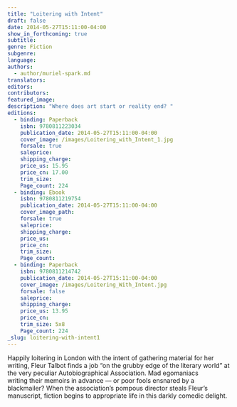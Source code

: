 ```yaml
---
title: "Loitering with Intent"
draft: false
date: 2014-05-27T15:11:00-04:00
show_in_forthcoming: true
subtitle:
genre: Fiction
subgenre:
language:
authors:
  - author/muriel-spark.md
translators:
editors:
contributors:
featured_image:
description: "Where does art start or reality end? "
editions:
  - binding: Paperback
    isbn: 9780811223034
    publication_date: 2014-05-27T15:11:00-04:00
    cover_image: /images/Loitering_with_Intent_1.jpg
    forsale: true
    saleprice:
    shipping_charge:
    price_us: 15.95
    price_cn: 17.00
    trim_size:
    Page_count: 224
  - binding: Ebook
    isbn: 9780811219754
    publication_date: 2014-05-27T15:11:00-04:00
    cover_image_path:
    forsale: true
    saleprice:
    shipping_charge:
    price_us:
    price_cn:
    trim_size:
    Page_count:
  - binding: Paperback
    isbn: 9780811214742
    publication_date: 2014-05-27T15:11:00-04:00
    cover_image: /images/Loitering_With_Intent.jpg
    forsale: false
    saleprice:
    shipping_charge:
    price_us: 13.95
    price_cn:
    trim_size: 5x8
    Page_count: 224
_slug: loitering-with-intent1
---
```


Happily loitering in London with the intent of gathering material for her writing, Fleur Talbot finds a job “on the grubby edge of the literary world” at the very peculiar Autobiographical Association. Mad egomaniacs writing their memoirs in advance — or poor fools ensnared by a blackmailer? When the association’s pompous director steals Fleur’s manuscript, fiction begins to appropriate life in this darkly comedic delight.

